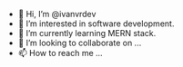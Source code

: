 - 👋 Hi, I’m @ivanvrdev
- 👀 I’m interested in software development.
- 🌱 I’m currently learning MERN stack.
- 💞️ I’m looking to collaborate on ...
- 📫 How to reach me ...

<!---
ivanvrdev/ivanvrdev is a ✨ special ✨ repository because its `README.md` (this file) appears on your GitHub profile.
You can click the Preview link to take a look at your changes.
--->
